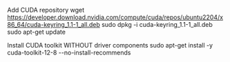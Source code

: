 Add CUDA repository
wget https://developer.download.nvidia.com/compute/cuda/repos/ubuntu2204/x86_64/cuda-keyring_1.1-1_all.deb sudo dpkg -i cuda-keyring_1.1-1_all.deb sudo apt-get update

Install CUDA toolkit WITHOUT driver components
sudo apt-get install -y cuda-toolkit-12-8 --no-install-recommends
